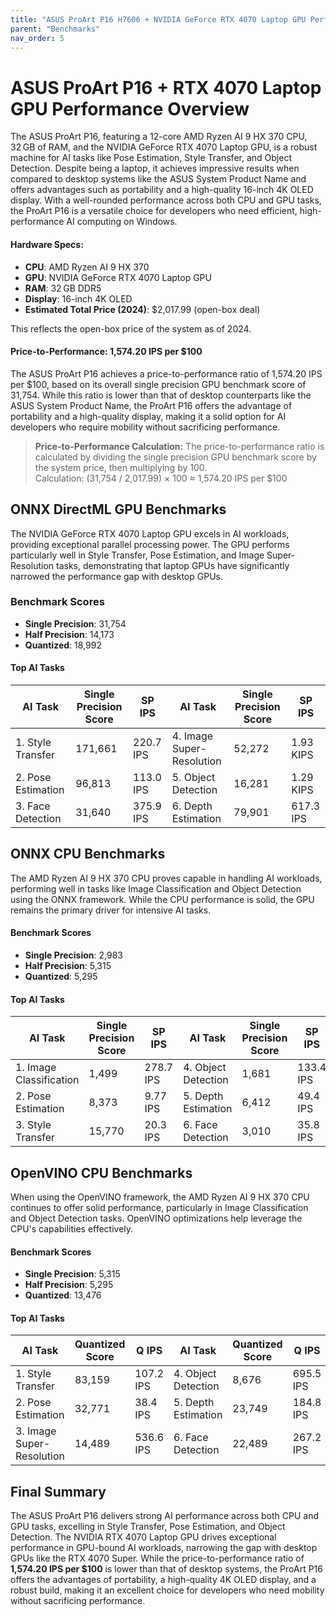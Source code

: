 ```yaml
---
title: "ASUS ProArt P16 H7606 + NVIDIA GeForce RTX 4070 Laptop GPU Performance Overview"  
parent: "Benchmarks"  
nav_order: 5  
---
```


# ASUS ProArt P16 + RTX 4070 Laptop GPU Performance Overview

The ASUS ProArt P16, featuring a 12-core AMD Ryzen AI 9 HX 370 CPU, 32 GB of RAM, and the NVIDIA GeForce RTX 4070 Laptop GPU, is a robust machine for AI tasks like Pose Estimation, Style Transfer, and Object Detection. Despite being a laptop, it achieves impressive results when compared to desktop systems like the ASUS System Product Name and offers advantages such as portability and a high-quality 16-inch 4K OLED display. With a well-rounded performance across both CPU and GPU tasks, the ProArt P16 is a versatile choice for developers who need efficient, high-performance AI computing on Windows.

#### Hardware Specs:

- **CPU**: AMD Ryzen AI 9 HX 370
- **GPU**: NVIDIA GeForce RTX 4070 Laptop GPU
- **RAM**: 32 GB DDR5
- **Display**: 16-inch 4K OLED
- **Estimated Total Price (2024)**: $2,017.99 (open-box deal)

This reflects the open-box price of the system as of 2024.

#### Price-to-Performance: 1,574.20 IPS per $100

The ASUS ProArt P16 achieves a price-to-performance ratio of 1,574.20 IPS per $100, based on its overall single precision GPU benchmark score of 31,754. While this ratio is lower than that of desktop counterparts like the ASUS System Product Name, the ProArt P16 offers the advantage of portability and a high-quality display, making it a solid option for AI developers who require mobility without sacrificing performance.

> **Price-to-Performance Calculation:**
> The price-to-performance ratio is calculated by dividing the single precision GPU benchmark score by the system price, then multiplying by 100.  
> Calculation: (31,754 / 2,017.99) × 100 ≈ 1,574.20 IPS per $100

## ONNX DirectML GPU Benchmarks

The NVIDIA GeForce RTX 4070 Laptop GPU excels in AI workloads, providing exceptional parallel processing power. The GPU performs particularly well in Style Transfer, Pose Estimation, and Image Super-Resolution tasks, demonstrating that laptop GPUs have significantly narrowed the performance gap with desktop GPUs.

### Benchmark Scores

- **Single Precision**: 31,754
- **Half Precision**: 14,173
- **Quantized**: 18,992

#### Top AI Tasks

| **AI Task**               | **Single Precision Score** | **SP IPS**    | **AI Task**               | **Single Precision Score** | **SP IPS**    |
|---------------------------|----------------------------|---------------|---------------------------|----------------------------|---------------|
| 1. Style Transfer         | 171,661                    | 220.7 IPS     | 4. Image Super-Resolution | 52,272                     | 1.93 KIPS     |
| 2. Pose Estimation        | 96,813                     | 113.0 IPS     | 5. Object Detection       | 16,281                     | 1.29 KIPS     |
| 3. Face Detection         | 31,640                     | 375.9 IPS     | 6. Depth Estimation       | 79,901                     | 617.3 IPS     |

## ONNX CPU Benchmarks

The AMD Ryzen AI 9 HX 370 CPU proves capable in handling AI workloads, performing well in tasks like Image Classification and Object Detection using the ONNX framework. While the CPU performance is solid, the GPU remains the primary driver for intensive AI tasks.

#### Benchmark Scores

- **Single Precision**: 2,983
- **Half Precision**: 5,315
- **Quantized**: 5,295

#### Top AI Tasks

| **AI Task**               | **Single Precision Score** | **SP IPS**    | **AI Task**               | **Single Precision Score** | **SP IPS**    |
|---------------------------|----------------------------|---------------|---------------------------|----------------------------|---------------|
| 1. Image Classification   | 1,499                      | 278.7 IPS     | 4. Object Detection       | 1,681                      | 133.4 IPS     |
| 2. Pose Estimation        | 8,373                      | 9.77 IPS      | 5. Depth Estimation       | 6,412                      | 49.4 IPS      |
| 3. Style Transfer         | 15,770                     | 20.3 IPS      | 6. Face Detection         | 3,010                      | 35.8 IPS      |

## OpenVINO CPU Benchmarks

When using the OpenVINO framework, the AMD Ryzen AI 9 HX 370 CPU continues to offer solid performance, particularly in Image Classification and Object Detection tasks. OpenVINO optimizations help leverage the CPU's capabilities effectively.

#### Benchmark Scores

- **Single Precision**: 5,315
- **Half Precision**: 5,295
- **Quantized**: 13,476

#### Top AI Tasks

| **AI Task**               | **Quantized Score** | **Q IPS**    | **AI Task**               | **Quantized Score** | **Q IPS**    |
|---------------------------|---------------------|--------------|---------------------------|---------------------|--------------|
| 1. Style Transfer         | 83,159              | 107.2 IPS    | 4. Object Detection       | 8,676               | 695.5 IPS    |
| 2. Pose Estimation        | 32,771              | 38.4 IPS     | 5. Depth Estimation       | 23,749              | 184.8 IPS    |
| 3. Image Super-Resolution | 14,489              | 536.6 IPS    | 6. Face Detection         | 22,489              | 267.2 IPS    |

## Final Summary

The ASUS ProArt P16 delivers strong AI performance across both CPU and GPU tasks, excelling in Style Transfer, Pose Estimation, and Object Detection. The NVIDIA RTX 4070 Laptop GPU drives exceptional performance in GPU-bound AI workloads, narrowing the gap with desktop GPUs like the RTX 4070 Super. While the price-to-performance ratio of **1,574.20 IPS per $100** is lower than that of desktop systems, the ProArt P16 offers the advantages of portability, a high-quality 4K OLED display, and a robust build, making it an excellent choice for developers who need mobility without sacrificing performance.